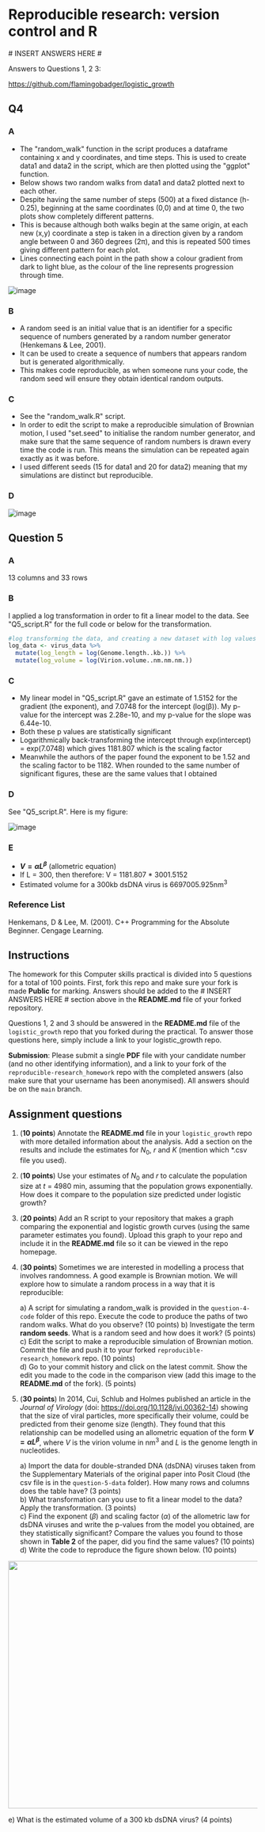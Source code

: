 # Reproducible research: version control and R

\# INSERT ANSWERS HERE #

Answers to Questions 1, 2 3: 

https://github.com/flamingobadger/logistic_growth

## Q4

### A
* The "random_walk" function in the script produces a dataframe containing x and y coordinates, and time steps. This is used to create data1 and data2 in the script, which are then plotted using the "ggplot" function.
* Below shows two random walks from data1 and data2 plotted next to each other.
* Despite having the same number of steps (500) at a fixed distance (h-0.25),  beginning at the same coordinates (0,0) and at time 0, the two plots show completely different patterns.
* This is because although both walks begin at the same origin, at each new (x,y) coordinate a step is taken in a direction given by a random angle between 0 and 360 degrees (2π), and this is repeated 500 times giving different pattern for each plot.
* Lines connecting each point in the path show a colour gradient from dark to light blue, as the colour of the line represents progression through time.

![image](https://github.com/user-attachments/assets/d838b4b1-f4e0-4dff-8817-6810a688c0c0)


### B
* A random seed is an initial value that is an identifier for a specific sequence of numbers generated by a random number generator (Henkemans & Lee, 2001).
* It can be used to create a sequence of numbers that appears random but is generated algorithmically.
* This makes code reproducible, as when someone runs your code, the random seed will ensure they obtain identical random outputs.

### C

* See the "random_walk.R" script.
* In order to edit the script to make a reproducible simulation of Brownian motion, I used "set.seed" to initialise the random number generator, and make sure that the same sequence of random numbers is drawn every time the code is run. This means the simulation can be repeated again exactly as it was before.
* I used different seeds (15 for data1 and 20 for data2) meaning that my simulations are distinct but reproducible.

### D

![image](https://github.com/user-attachments/assets/1bcc8b49-56e1-41c6-bd5e-7f2e735c9e39)

## Question 5

### A

13 columns and 33 rows

### B

I applied a log transformation in order to fit a linear model to the data. See "Q5_script.R" for the full code or below for the transformation.

```r
#log transforming the data, and creating a new dataset with log values
log_data <- virus_data %>%
  mutate(log_length = log(Genome.length..kb.)) %>%
  mutate(log_volume = log(Virion.volume..nm.nm.nm.))
```

### C

* My linear model in "Q5_script.R" gave an estimate of 1.5152 for the gradient (the exponent), and 7.0748 for the intercept (log(β)). My p-value for the intercept was 2.28e-10, and my p-value for the slope was 6.44e-10.
* Both these p values are statistically significant
* Logarithmically back-transforming the intercept through exp(intercept) = exp(7.0748) which gives 1181.807 which is the scaling factor
* Meanwhile the authors of the paper found the exponent to be 1.52 and the scaling factor to be 1182. When rounded to the same number of significant figures, these are the same values that I obtained

### D

See "Q5_script.R". Here is my figure:

![image](https://github.com/user-attachments/assets/4bfe2596-5ced-41a5-83fc-5ef96bac1aab)
    
### E

* **$`V = \alpha L^{\beta}`$** (allometric equation)
* If L = 300, then therefore: V = 1181.807 * 3001.5152
* Estimated volume for a 300kb dsDNA virus is 6697005.925nm<sup>3</sup>

### Reference List

Henkemans, D & Lee, M. (2001). C++ Programming for the Absolute Beginner. Cengage Learning.

## Instructions

The homework for this Computer skills practical is divided into 5 questions for a total of 100 points. First, fork this repo and make sure your fork is made **Public** for marking. Answers should be added to the # INSERT ANSWERS HERE # section above in the **README.md** file of your forked repository.

Questions 1, 2 and 3 should be answered in the **README.md** file of the `logistic_growth` repo that you forked during the practical. To answer those questions here, simply include a link to your logistic_growth repo.

**Submission**: Please submit a single **PDF** file with your candidate number (and no other identifying information), and a link to your fork of the `reproducible-research_homework` repo with the completed answers (also make sure that your username has been anonymised). All answers should be on the `main` branch.

## Assignment questions 

1) (**10 points**) Annotate the **README.md** file in your `logistic_growth` repo with more detailed information about the analysis. Add a section on the results and include the estimates for $N_0$, $r$ and $K$ (mention which *.csv file you used).
   
2) (**10 points**) Use your estimates of $N_0$ and $r$ to calculate the population size at $t$ = 4980 min, assuming that the population grows exponentially. How does it compare to the population size predicted under logistic growth? 

3) (**20 points**) Add an R script to your repository that makes a graph comparing the exponential and logistic growth curves (using the same parameter estimates you found). Upload this graph to your repo and include it in the **README.md** file so it can be viewed in the repo homepage.
   
4) (**30 points**) Sometimes we are interested in modelling a process that involves randomness. A good example is Brownian motion. We will explore how to simulate a random process in a way that it is reproducible:

   a) A script for simulating a random_walk is provided in the `question-4-code` folder of this repo. Execute the code to produce the paths of two random walks. What do you observe? (10 points)
   b) Investigate the term **random seeds**. What is a random seed and how does it work? (5 points) \
   c) Edit the script to make a reproducible simulation of Brownian motion. Commit the file and push it to your forked `reproducible-research_homework` repo. (10 points) \
   d) Go to your commit history and click on the latest commit. Show the edit you made to the code in the comparison view (add this image to the **README.md** of the fork). (5 points) 

6) (**30 points**) In 2014, Cui, Schlub and Holmes published an article in the *Journal of Virology* (doi: https://doi.org/10.1128/jvi.00362-14) showing that the size of viral particles, more specifically their volume, could be predicted from their genome size (length). They found that this relationship can be modelled using an allometric equation of the form **$`V = \alpha L^{\beta}`$**, where $`V`$ is the virion volume in nm<sup>3</sup> and $`L`$ is the genome length in nucleotides.

   a) Import the data for double-stranded DNA (dsDNA) viruses taken from the Supplementary Materials of the original paper into Posit Cloud (the csv file is in the `question-5-data` folder). How many rows and columns does the table have? (3 points)\
   b) What transformation can you use to fit a linear model to the data? Apply the transformation. (3 points) \
   c) Find the exponent ($\beta$) and scaling factor ($\alpha$) of the allometric law for dsDNA viruses and write the p-values from the model you obtained, are they statistically significant? Compare the values you found to those shown in **Table 2** of the paper, did you find the same values? (10 points) \
   d) Write the code to reproduce the figure shown below. (10 points) 

  <p align="center">
     <img src="https://github.com/josegabrielnb/reproducible-research_homework/blob/main/question-5-data/allometric_scaling.png" width="600" height="500">
  </p>

  e) What is the estimated volume of a 300 kb dsDNA virus? (4 points) 
